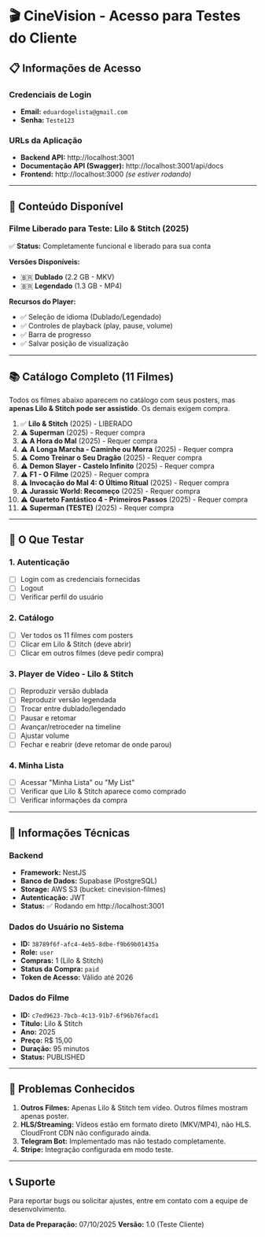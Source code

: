 # 🎬 CineVision - Acesso para Testes do Cliente

## 📋 Informações de Acesso

### Credenciais de Login
- **Email:** `eduardogelista@gmail.com`
- **Senha:** `Teste123`

### URLs da Aplicação
- **Backend API:** http://localhost:3001
- **Documentação API (Swagger):** http://localhost:3001/api/docs
- **Frontend:** http://localhost:3000 _(se estiver rodando)_

---

## 🎥 Conteúdo Disponível

### Filme Liberado para Teste: **Lilo & Stitch (2025)**
✅ **Status:** Completamente funcional e liberado para sua conta

**Versões Disponíveis:**
- 🇧🇷 **Dublado** (2.2 GB - MKV)
- 🇧🇷 **Legendado** (1.3 GB - MP4)

**Recursos do Player:**
- ✅ Seleção de idioma (Dublado/Legendado)
- ✅ Controles de playback (play, pause, volume)
- ✅ Barra de progresso
- ✅ Salvar posição de visualização

---

## 📚 Catálogo Completo (11 Filmes)

Todos os filmes abaixo aparecem no catálogo com seus posters, mas **apenas Lilo & Stitch pode ser assistido**. Os demais exigem compra.

1. ✅ **Lilo & Stitch** (2025) - LIBERADO
2. ⚠️ **Superman** (2025) - Requer compra
3. ⚠️ **A Hora do Mal** (2025) - Requer compra
4. ⚠️ **A Longa Marcha - Caminhe ou Morra** (2025) - Requer compra
5. ⚠️ **Como Treinar o Seu Dragão** (2025) - Requer compra
6. ⚠️ **Demon Slayer - Castelo Infinito** (2025) - Requer compra
7. ⚠️ **F1 - O Filme** (2025) - Requer compra
8. ⚠️ **Invocação do Mal 4: O Último Ritual** (2025) - Requer compra
9. ⚠️ **Jurassic World: Recomeço** (2025) - Requer compra
10. ⚠️ **Quarteto Fantástico 4 - Primeiros Passos** (2025) - Requer compra
11. ⚠️ **Superman (TESTE)** (2025) - Requer compra

---

## 🧪 O Que Testar

### 1. Autenticação
- [ ] Login com as credenciais fornecidas
- [ ] Logout
- [ ] Verificar perfil do usuário

### 2. Catálogo
- [ ] Ver todos os 11 filmes com posters
- [ ] Clicar em Lilo & Stitch (deve abrir)
- [ ] Clicar em outros filmes (deve pedir compra)

### 3. Player de Vídeo - Lilo & Stitch
- [ ] Reproduzir versão dublada
- [ ] Reproduzir versão legendada
- [ ] Trocar entre dublado/legendado
- [ ] Pausar e retomar
- [ ] Avançar/retroceder na timeline
- [ ] Ajustar volume
- [ ] Fechar e reabrir (deve retomar de onde parou)

### 4. Minha Lista
- [ ] Acessar "Minha Lista" ou "My List"
- [ ] Verificar que Lilo & Stitch aparece como comprado
- [ ] Verificar informações da compra

---

## 🔧 Informações Técnicas

### Backend
- **Framework:** NestJS
- **Banco de Dados:** Supabase (PostgreSQL)
- **Storage:** AWS S3 (bucket: cinevision-filmes)
- **Autenticação:** JWT
- **Status:** ✅ Rodando em http://localhost:3001

### Dados do Usuário no Sistema
- **ID:** `38789f6f-afc4-4eb5-8dbe-f9b69b01435a`
- **Role:** `user`
- **Compras:** 1 (Lilo & Stitch)
- **Status da Compra:** `paid`
- **Token de Acesso:** Válido até 2026

### Dados do Filme
- **ID:** `c7ed9623-7bcb-4c13-91b7-6f96b76facd1`
- **Título:** Lilo & Stitch
- **Ano:** 2025
- **Preço:** R$ 15,00
- **Duração:** 95 minutos
- **Status:** PUBLISHED

---

## 🐛 Problemas Conhecidos

1. **Outros Filmes:** Apenas Lilo & Stitch tem vídeo. Outros filmes mostram apenas poster.
2. **HLS/Streaming:** Vídeos estão em formato direto (MKV/MP4), não HLS. CloudFront CDN não configurado ainda.
3. **Telegram Bot:** Implementado mas não testado completamente.
4. **Stripe:** Integração configurada em modo teste.

---

## 📞 Suporte

Para reportar bugs ou solicitar ajustes, entre em contato com a equipe de desenvolvimento.

**Data de Preparação:** 07/10/2025
**Versão:** 1.0 (Teste Cliente)
